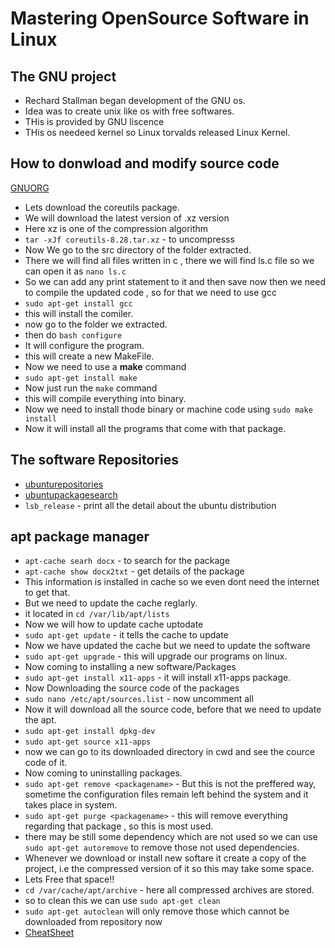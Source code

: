 # Mastering OpenSource Software in Linux

## The GNU project

- Rechard Stallman began development of the GNU os.
- Idea was to create unix like os with free softwares.
- THis is provided by GNU liscence
- THis os needeed kernel so Linux torvalds released Linux Kernel.

## How to donwload and modify source code

[GNUORG](gnu.org)

- Lets download the coreutils package.
- We will download the latest version of .xz version
- Here xz is one of the compression algorithm
- `tar -xJf coreutils-8.28.tar.xz` -  to uncompresss
- Now We go to the src directory of the folder extracted.
- There we will find all files written in c , there we will find ls.c file so we can open it as `nano ls.c`
- So we can add any print statement to it and then save now then we need to compile the updated code , so for that we need to use gcc
- `sudo apt-get install gcc`
- this will install the comiler.
- now go to the  folder we extracted.
- then do `bash configure`
- It will configure the program.
- this will create a new MakeFile.
- Now we need to use a **make** command
- `sudo apt-get install make`
- Now just run the `make` command
- this will compile everything into binary.
- Now we need to install thode binary or machine code using `sudo make install`
- Now it will install all the programs that come with that package.

## The software Repositories

- [ubunturepositories](https://help.ubuntu.com/community/Repositories/Ubuntu)
- [ubuntupackagesearch](https://packages.ubuntu.com/)
- `lsb_release` - print all the detail about the ubuntu distribution

## apt package manager

- `apt-cache searh docx` -  to search for the package
- `apt-cache show docx2txt` - get details of the package
- This information is installed in cache so we even dont need the internet to get that. 
- But we need to update the cache reglarly.
- it located in `cd /var/lib/apt/lists`
- Now we will how to update cache uptodate
- `sudo apt-get update` -  it tells the cache to update
- Now we have updated the cache but we need to update the software
- `sudo apt-get upgrade` - this will upgrade our programs on linux.
- Now coming to installing a new software/Packages
- `sudo apt-get install x11-apps` - it will install x11-apps package.
- Now Downloading the source code of the packages
- `sudo nano /etc/apt/sources.list`  - now uncomment all
- Now it will download all the source code, before that we need to update the apt.
- `sudo apt-get install dpkg-dev`
- `sudo apt-get source x11-apps`
- now we can go to its downloaded directory in cwd and see the cource code of it.
- Now coming to uninstalling packages.
- `sudo apt-get remove <packagename>` - But this is not the preffered way, sometime the configuration files remain left behind the system and it takes place in system.
- `sudo apt-get purge <packagename>` - this will remove everything regarding that package , so this is most used.
- there may be still some dependency which are not used so we can use `sudo apt-get autoremove` to remove those not used dependencies.
- Whenever we download or install new softare it create a copy of the project, i.e the compressed version of it so this may take some space. 
- Lets Free that space!!
- `cd /var/cache/apt/archive` - here all compressed archives are stored.
- so to clean this we can use `sudo apt-get clean`
- `sudo apt-get autoclean` will only remove those which cannot be downloaded from repository now
- [CheatSheet](Software+Management+Cheatsheet.pdf)
